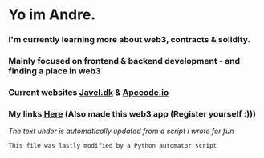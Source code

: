 #  Yo im Andre.
###  I'm currently learning more about web3, contracts & solidity.
###  Mainly focused on frontend & backend development - and finding a place in web3
###  Current websites [Javel.dk](http://javel.dk) & [Apecode.io](https://apecode.io)
###  My links [Here](https://ens-link-us.vercel.app/u/1CY) (Also made this web3 app (Register yourself :)))




_The text under is automatically updated from a script i wrote for fun_
```
This file was lastly modified by a Python automator script
```
